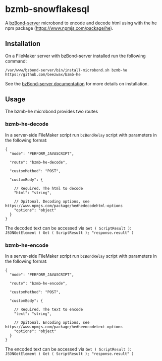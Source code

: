 # bzmb-snowflakesql

A [bzBond-server](https://github.com/beezwax/bzBond/tree/main/packages/bzBond-server#bzbond-server) microbond to encode and decode html using with the he npm package (https://www.npmjs.com/package/he).

## Installation

On a FileMaker server with bzBond-server installed run the following command:

`/var/www/bzbond-server/bin/install-microbond.sh bzmb-he https://github.com/beezwax/bzmb-he`

See the [bzBond-server documentation](https://github.com/beezwax/bzBond/tree/main/packages/bzBond-server#installing-microbonds) for more details on installation.

## Usage

The bzmb-he microbond provides two routes

### bzmb-he-decode

In a server-side FileMaker script run `bzBondRelay` script with parameters in the following format:

```
{
  "mode": "PERFORM_JAVASCRIPT",

  "route": "bzmb-he-decode",

  "customMethod": "POST",

  "customBody": {

    // Required. The html to decode
    "html": "string",

    // Opitonal. Decoding options, see https://www.npmjs.com/package/he#hedecodehtml-options
    "options": "object"
  }
}

```

The decoded text can be accessed via `Get ( ScriptResult )`:
`JSONGetElement ( Get ( ScriptResult ); "response.result" )`

### bzmb-he-encode

In a server-side FileMaker script run `bzBondRelay` script with parameters in the following format:

```
{
  "mode": "PERFORM_JAVASCRIPT",

  "route": "bzmb-he-encode",

  "customMethod": "POST",

  "customBody": {

    // Required. The text to encode
    "text": "string",

    // Opitonal. Encoding options, see https://www.npmjs.com/package/he#heencodetext-options
    "options": "object"
  }
}

```

The encoded text can be accessed via `Get ( ScriptResult )`:
`JSONGetElement ( Get ( ScriptResult ); "response.result" )`